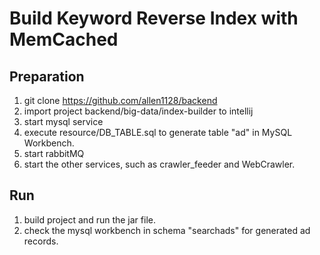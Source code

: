 Build Keyword Reverse Index with MemCached
===========================================

Preparation
------------

1. git clone https://github.com/allen1128/backend
2. import project backend/big-data/index-builder to intellij
3. start mysql service
4. execute resource/DB_TABLE.sql to generate table "ad" in MySQL Workbench.
5. start rabbitMQ
6. start the other services, such as crawler_feeder and WebCrawler.


Run
----
1. build project and run the jar file.
2. check the mysql workbench in schema "searchads" for generated ad records.



